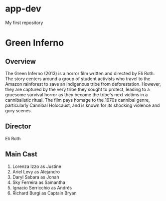 # app-dev
My first repository

# Green Inferno
## Overview
The Green Inferno (2013) is a horror film written and directed by Eli Roth. The story centers around a group of student activists who travel to the Amazon rainforest to save an indigenous tribe from deforestation. However, they are captured by the very tribe they sought to protect, leading to a gruesome survival horror as they become the tribe's next victims in a cannibalistic ritual. The film pays homage to the 1970s cannibal genre, particularly Cannibal Holocaust, and is known for its shocking violence and gory scenes.
## Director
Eli Roth
## Main Cast
1. Lorenza Izzo as Justine
2. Ariel Levy as Alejandro
3. Daryl Sabara as Jonah
4. Sky Ferreira as Samantha
5. Ignacio Serricchio as Andrés
6. Richard Burgi as Captain Bryan
